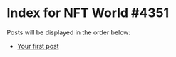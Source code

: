 # Index for NFT World #4351
Posts will be displayed in the order below:

- [Your first post](./001-first.md)

